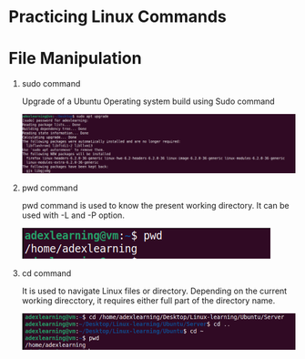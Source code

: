 # Practicing Linux Commands

# **File Manipulation**

1. sudo command

    Upgrade of a Ubuntu Operating system build using Sudo command

    ![Alt text](images/upgrade.PNG)

2. pwd command

    pwd command is used to know the present working directory. It can be used with -L and -P option.

    ![Alt text](images/pwd.PNG)

3. cd command

    It is used to navigate Linux files or directory. Depending on the current working direcctory, it requires either full part of the directory name.

    ![Alt text](images/cd.PNG)